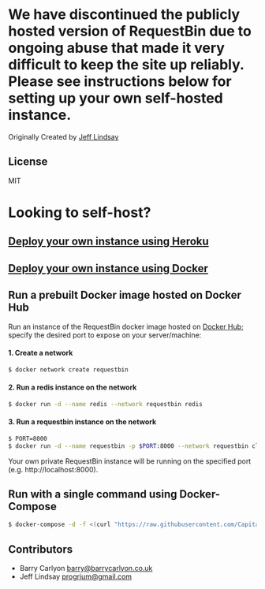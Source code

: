 # We have discontinued the publicly hosted version of RequestBin due to ongoing abuse that made it very difficult to keep the site up reliably. Please see instructions below for setting up your own self-hosted instance.

Originally Created by [Jeff Lindsay](http://progrium.com)

License
-------
MIT


Looking to self-host?
=====================

## [Deploy your own instance using Heroku](https://github.com/Runscope/requestbin#deploy-your-own-instance-using-heroku)

## [Deploy your own instance using Docker](https://github.com/Runscope/requestbin#deploy-your-own-instance-using-docker)

## Run a prebuilt Docker image hosted on Docker Hub

Run an instance of the RequestBin docker image hosted on [Docker Hub](https://hub.docker.com/r/clarketm/requestbin/); specify the desired port to expose on your server/machine: 

#### 1. Create a network
```bash
$ docker network create requestbin
```

#### 2. Run a redis instance on the network
```bash
$ docker run -d --name redis --network requestbin redis
```

#### 3. Run a requestbin instance on the network
```bash
$ PORT=8000
$ docker run -d --name requestbin -p $PORT:8000 --network requestbin clarketm/requestbin
```

Your own private RequestBin instance will be running on the specified port (e.g. http://localhost:8000).

## Run with a single command using Docker-Compose
```bash
$ docker-compose -d -f <(curl "https://raw.githubusercontent.com/Capital-T-Industries/requestbin/master/docker-compose.yml") up
```

Contributors
------------
 * Barry Carlyon <barry@barrycarlyon.co.uk>
 * Jeff Lindsay <progrium@gmail.com>
